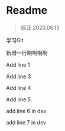 # Readme

> 徐亚 2020.06.13

学习Git

新增一行啊啊啊啊

Add line 1

Add line 3

Add line 4

Add line 5

add line 6 in dev

add line 7 in dev